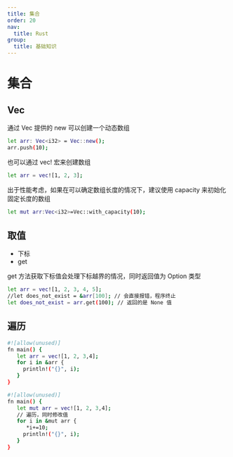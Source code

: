 ```yaml
---
title: 集合
order: 20
nav:
  title: Rust
group:
  title: 基础知识
---
```


# 集合

## Vec

通过 Vec 提供的 new 可以创建一个动态数组

```bash
let arr: Vec<i32> = Vec::new();
arr.push(10);
```

也可以通过 vec! 宏来创建数组

```bash
let arr = vec![1, 2, 3];
```

出于性能考虑，如果在可以确定数组长度的情况下，建议使用 capacity 来初始化固定长度的数组

```bash
let mut arr:Vec<i32>=Vec::with_capacity(10);
```

## 取值

- 下标
- get

get 方法获取下标值会处理下标越界的情况，同时返回值为 Option 类型

```bash
let arr = vec![1, 2, 3, 4, 5];
//let does_not_exist = &arr[100]; // 会直接报错，程序终止
let does_not_exist = arr.get(100); // 返回的是 None 值
```

## 遍历

```bash
#![allow(unused)]
fn main() {
   let arr = vec![1, 2, 3,4];
   for i in &arr {
     println!("{}", i);
   }
}
```

```bash
#![allow(unused)]
fn main() {
   let mut arr = vec![1, 2, 3,4];
   // 遍历，同时修改值
   for i in &mut arr {
      *i+=10;
     println!("{}", i);
   }
}
```
